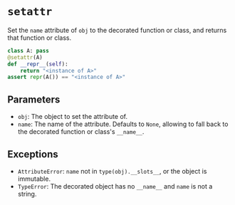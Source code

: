 # `setattr`

Set the `name` attribute of `obj` to the decorated function or class, and
returns that function or class.

```py
class A: pass
@setattr(A)
def __repr__(self):
    return "<instance of A>"
assert repr(A()) == "<instance of A>"
```

## Parameters

- `obj`: The object to set the attribute of.
- `name`: The name of the attribute. Defaults to `None`, allowing to fall back
to the decorated function or class's `__name__`.

## Exceptions

- `AttributeError`: `name` not in `type(obj).__slots__`, or the object is
immutable.
- `TypeError`: The decorated object has no `__name__` and `name` is not a
string.
